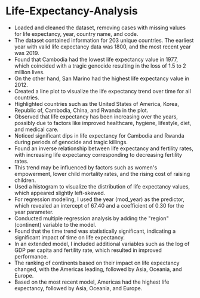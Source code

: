 # Life-Expectancy-Analysis

- Loaded and cleaned the dataset, removing cases with missing values for life expectancy, year, country name, and code.
- The dataset contained information for 203 unique countries. The earliest year with valid life expectancy data was 1800, and the most recent year was 2019.
- Found that Cambodia had the lowest life expectancy value in 1977, which coincided with a tragic genocide resulting in the loss of 1.5 to 2 million lives.
- On the other hand, San Marino had the highest life expectancy value in 2012.
- Created a line plot to visualize the life expectancy trend over time for all countries.
- Highlighted countries such as the United States of America, Korea, Republic of, Cambodia, China, and Rwanda in the plot.
- Observed that life expectancy has been increasing over the years, possibly due to factors like improved healthcare, hygiene, lifestyle, diet, and medical care.
- Noticed significant dips in life expectancy for Cambodia and Rwanda during periods of genocide and tragic killings.
- Found an inverse relationship between life expectancy and fertility rates, with increasing life expectancy corresponding to decreasing fertility rates.
- This trend may be influenced by factors such as women's empowerment, lower child mortality rates, and the rising cost of raising children.
- Used a histogram to visualize the distribution of life expectancy values, which appeared slightly left-skewed.
- For regression modeling, I used the year (mod_year) as the predictor, which revealed an intercept of 67.40 and a coefficient of 0.30 for the year parameter.
- Conducted multiple regression analysis by adding the "region" (continent) variable to the model.
- Found that the time trend was statistically significant, indicating a significant impact of time on life expectancy.
- In an extended model, I included additional variables such as the log of GDP per capita and fertility rate, which resulted in improved performance.
- The ranking of continents based on their impact on life expectancy changed, with the Americas leading, followed by Asia, Oceania, and Europe.
- Based on the most recent model, Americas had the highest life expectancy, followed by Asia, Oceania, and Europe.
